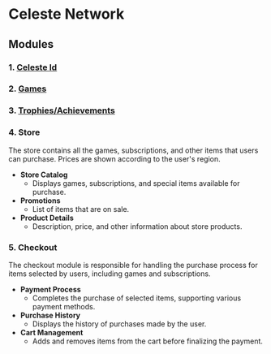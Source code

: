 # Celeste Network

## Modules

### 1. [Celeste Id](./docs/modules/celeste-id.md)

### 2. [Games](./docs/modules/games.md)

### 3. [Trophies/Achievements](./docs/modules/trophies.md)

### 4. Store

The store contains all the games, subscriptions, and other items that users can purchase. Prices are shown according to the user's region.

- **Store Catalog**
  - Displays games, subscriptions, and special items available for purchase.
- **Promotions**
  - List of items that are on sale.
- **Product Details**
  - Description, price, and other information about store products.

### 5. Checkout

The checkout module is responsible for handling the purchase process for items selected by users, including games and subscriptions.

- **Payment Process**
  - Completes the purchase of selected items, supporting various payment methods.
- **Purchase History**
  - Displays the history of purchases made by the user.
- **Cart Management**
  - Adds and removes items from the cart before finalizing the payment.
